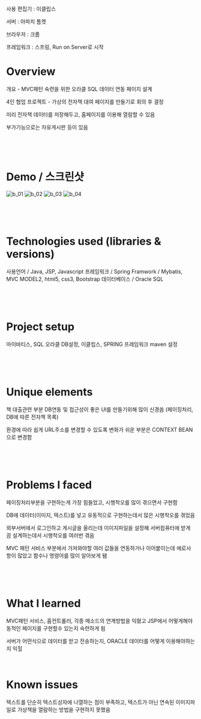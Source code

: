 사용 편집기 : 이클립스

서버 : 아파치 톰켓

브라우저 : 크롬

프레임워크 : 스프링, Run on Server로 시작



# Overview


개요 - MVC패턴 숙련을 위한 오라클 SQL 데이터 연동 페이지 설계

4인 협업 프로젝트 - 가상의 전자책 대여 페이지를 만들기로 회의 후 결정

미리 전자책 데이터를 저장해두고, 홈페이지를 이용해 열람할 수 있음

부가기능으로는 자유게시판 등이 있음


​

​

# Demo / 스크린샷


![b_01](https://user-images.githubusercontent.com/79967078/121019768-b21d6180-c7da-11eb-8b1a-bc99ac038afd.jpg)
![b_02](https://user-images.githubusercontent.com/79967078/121019778-b3e72500-c7da-11eb-878b-10529dc7cb49.jpg)
![b_03](https://user-images.githubusercontent.com/79967078/121019783-b5185200-c7da-11eb-89a2-a9fef326acea.jpg)
![b_04](https://user-images.githubusercontent.com/79967078/121019789-b6497f00-c7da-11eb-820a-9eaa7d426755.jpg)


​

​

# Technologies used (libraries & versions)


사용언어 / Java, JSP, Javascript 
프레임워크 / Spring Framwork / Mybatis, MVC MODEL2, html5, css3, Bootstrap
데이터베이스 / Oracle SQL


​

​

# Project setup



마이바티스, SQL 오라클 DB설정, 이클립스, SPRING 프레임워크 maven 설정

​

​

# Unique elements



책 대출관련 부분 DB연동 및 접근성이 좋은 UI를 만들기위해 많이 신경씀 (페이징처리, DB에 따른 전자책 목록)

환경에 따라 쉽게 URL주소를 변경할 수 있도록 변화가 쉬운 부분은 CONTEXT BEAN 으로 변경함



​

​

# Problems I faced


페이징처리부분을 구현하는게 가장 힘들었고, 시행착오를 많이 겪으면서 구현함

DB에 데이터(이미지, 텍스트)를 넣고 유동적으로 구현하는데서 많은 시행착오를 겪었음

외부서버에서 로그인하고 게시글을 올리는데 이미지파일을 설정해 서버컴퓨터에 받게끔 설계하는데서 시행착오를 여러번 겪음

MVC 패턴 서비스 부분에서 가져와야할 여러 값들을 연동하거나 이어붙이는데 에로사항이 많았고 함수나 명령어를 많이 알아보게 됌

​

​

# What I learned

MVC패턴 서비스, 홈컨트롤러, 각종 메소드의 연계방법을 익혔고 JSP에서 어떻게해야 동적인 페이지를 구현할수 있는지 숙련하게 됨

서버가 어떤식으로 데이터를 받고 전송하는지, ORACLE 데이터를 어떻게 이용해야하는지 익힐 
​

​

# Known issues


텍스트를 단순히 텍스트상자에 나열하는 점이 부족하고, 텍스트가 아닌 연속된 이미지파일로 가상책을 열람하는 방법을 구현하지 못했음

